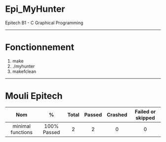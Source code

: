 # Epi_MyHunter
Epitech B1 - C Graphical Programming
***
# Fonctionnement

1. make
2. ./myhunter
3. makefclean
***
# Mouli Epitech

|        Nom        |      %      | Total | Passed | Crashed | Failed or skipped |
| :---------------: |:-----------:|:-----:|:------:|:-------:|:-----------------:|
| minimal functions | 100% Passed |   2   |   2    |    0    |        0          |
